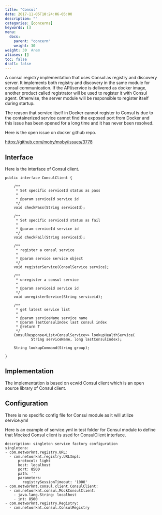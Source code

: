 ```yaml
---
title: "Consul"
date: 2017-11-05T10:24:06-05:00
description: ""
categories: [concerns]
keywords: []
menu:
  docs:
    parent: "concern"
    weight: 30
weight: 30	#rem
aliases: []
toc: false
draft: false
---
```



A consul registry implementation that uses Consul as registry and discovery
server. It implements both registry and discovery in the same module for
consul communication. If the API/service is delivered as docker image, another
product called registrator will be used to register it with Consul agent.
Otherwise, the server module will be responsible to register itself during
startup.

The reason that service itself in Docker cannot register to Consul is due to
the containerized service cannot find the exposed port from Docker and this
issue has been opened for a long time and it has never been resolved. 

Here is the open issue on docker github repo.

https://github.com/moby/moby/issues/3778

## Interface

Here is the interface of Consul client. 

```
public interface ConsulClient {

	/**
	 * Set specific serviceId status as pass
	 *
	 * @param serviceId service id
	 */
	void checkPass(String serviceId);

	/**
	 * Set specific serviceId status as fail
	 *
	 * @param serviceId service id
	 */
	void checkFail(String serviceId);

	/**
	 * register a consul service
	 *
	 * @param service service object
	 */
	void registerService(ConsulService service);

	/**
	 * unregister a consul service
	 *
	 * @param serviceid service id
	 */
	void unregisterService(String serviceid);

	/**
	 * get latest service list
	 *
	 * @param serviceName service name
	 * @param lastConsulIndex last consul index
	 * @return T
	 */
	ConsulResponse<List<ConsulService>> lookupHealthService(
			String serviceName, long lastConsulIndex);

	String lookupCommand(String group);

}

```

## Implementation

The implementation is based on ecwid Consul client which is an open source library
of Consul client.

## Configuration

There is no specific config file for Consul module as it will utilize service.yml

Here is an example of service.yml in test folder for Consul module to define that
Mocked Consul client is used for ConsulClient interface.

```
description: singleton service factory configuration
singletons:
- com.networknt.registry.URL:
  - com.networknt.registry.URLImpl:
      protocol: light
      host: localhost
      port: 8500
      path: ''
      parameters:
        registrySessionTimeout: '1000'
- com.networknt.consul.client.ConsulClient:
  - com.networknt.consul.MockConsulClient:
    - java.lang.String: localhost
    - int: 8500
- com.networknt.registry.Registry:
  - com.networknt.consul.ConsulRegistry

```
